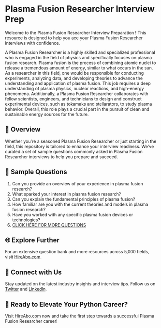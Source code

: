 # Plasma Fusion Researcher Interview Prep

Welcome to the Plasma Fusion Researcher Interview Preparation ! This resource is designed to help you ace your Plasma Fusion Researcher interviews with confidence.

A Plasma Fusion Researcher is a highly skilled and specialized professional who is engaged in the field of physics and specifically focuses on plasma fusion research. Plasma fusion is the process of combining atomic nuclei to release a tremendous amount of energy, similar to what occurs in the sun. As a researcher in this field, one would be responsible for conducting experiments, analyzing data, and developing theories to advance the understanding and application of plasma fusion. This job requires a deep understanding of plasma physics, nuclear reactions, and high-energy phenomena. Additionally, a Plasma Fusion Researcher collaborates with fellow scientists, engineers, and technicians to design and construct experimental devices, such as tokamaks and stellarators, to study plasma behavior. Overall, this role plays a crucial part in the pursuit of clean and sustainable energy sources for the future.

## 🚀 Overview

Whether you're a seasoned Plasma Fusion Researcher or just starting in the field, this repository is tailored to enhance your interview readiness. We've curated a set of sample questions commonly asked in Plasma Fusion Researcher interviews to help you prepare and succeed.

## 📝 Sample Questions

1. Can you provide an overview of your experience in plasma fusion research?
2. What sparked your interest in plasma fusion research?
3. Can you explain the fundamental principles of plasma fusion?
4. How familiar are you with the current theories and models in plasma fusion research?
5. Have you worked with any specific plasma fusion devices or technologies?
6. [CLICK HERE FOR MORE QUESTIONS](https://hireabo.com/job/5_0_27/Plasma%20Fusion%20Researcher)

## 🌐 Explore Further

For an extensive question bank and more resources across 5,000 fields, visit [HireAbo.com](https://www.hireabo.com).

## 📱 Connect with Us

Stay updated on the latest industry insights and interview tips. Follow us on [Twitter](https://twitter.com/hireabo) and [LinkedIn](https://www.linkedin.com/in/hire-abo-3609972a8/).

## 🚀 Ready to Elevate Your Python Career?

Visit [HireAbo.com](https://www.hireabo.com) now and take the first step towards a successful Plasma Fusion Researcher career!